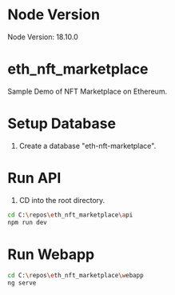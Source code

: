# Node Version
Node Version: 18.10.0

# eth_nft_marketplace
Sample Demo of NFT Marketplace on Ethereum.

# Setup Database
1. Create a database "eth-nft-marketplace".

# Run API
1. CD into the root directory.
```bash
cd C:\repos\eth_nft_marketplace\api
npm run dev
```

# Run Webapp
```bash
cd C:\repos\eth_nft_marketplace\webapp
ng serve
```